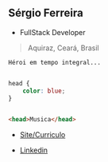 ## Sérgio Ferreira
- FullStack Developer
> Aquiraz, Ceará, Brasil

```
Héroi em tempo integral...
```

```css

head {
    color: blue;
}
```

```html

<head>Musica</head>
```

- [Site/Curriculo](https://sergioferreirafilho.github.io)


- [Linkedin](https://www.linkedin.com/in/sergioferreira06/)
